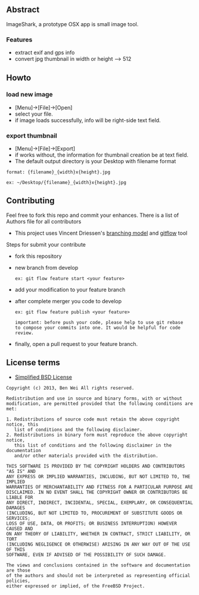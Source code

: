 ## Abstract

 ImageShark, a prototype OSX app is small image tool.

### Features
* extract exif and gps info
* convert jpg thumbnail in width or height --> 512

## Howto

### load new image

* [Menu]->[File]->[Open]
* select your file. 
* if image loads successfully, info will be right-side text field.

### export thumbnail

* [Menu]->[File]->[Export]
* if works without, the information for thumbnail creation be at text field.
* The default output directory is your Desktop with filename format

```
format: {filename}_{width}x{height}.jpg

ex: ~/Desktop/{filename}_{width}x{height}.jpg
```

## Contributing
Feel free to fork this repo and commit your enhances. There is a list of Authors file for all contributors

* This project uses Vincent Driessen's [branching model](http://nvie.com/posts/a-successful-git-branching-model/) and [gitflow](https://github.com/nvie/gitflow.git) tool

Steps for submit your contribute
* fork this repository

* new branch from develop

  ```
  ex: git flow feature start <your feature>
  ```
* add your modification to your feature branch

* after complete merger you code to develop

  ```
  ex: git flow feature publish <your feature>

  important: before push your code, please help to use git rebase
  to compose your commits into one. It would be helpful for code review.
  ``` 

* finally, open a pull request to your feature branch.



## License terms

* [Simplified BSD License](http://en.wikipedia.org/wiki/BSD_licenses)

```
Copyright (c) 2013, Ben Wei All rights reserved.

Redistribution and use in source and binary forms, with or without
modification, are permitted provided that the following conditions are met: 

1. Redistributions of source code must retain the above copyright notice, this
   list of conditions and the following disclaimer. 
2. Redistributions in binary form must reproduce the above copyright notice,
   this list of conditions and the following disclaimer in the documentation
   and/or other materials provided with the distribution. 

THIS SOFTWARE IS PROVIDED BY THE COPYRIGHT HOLDERS AND CONTRIBUTORS "AS IS" AND
ANY EXPRESS OR IMPLIED WARRANTIES, INCLUDING, BUT NOT LIMITED TO, THE IMPLIED
WARRANTIES OF MERCHANTABILITY AND FITNESS FOR A PARTICULAR PURPOSE ARE
DISCLAIMED. IN NO EVENT SHALL THE COPYRIGHT OWNER OR CONTRIBUTORS BE LIABLE FOR
ANY DIRECT, INDIRECT, INCIDENTAL, SPECIAL, EXEMPLARY, OR CONSEQUENTIAL DAMAGES
(INCLUDING, BUT NOT LIMITED TO, PROCUREMENT OF SUBSTITUTE GOODS OR SERVICES;
LOSS OF USE, DATA, OR PROFITS; OR BUSINESS INTERRUPTION) HOWEVER CAUSED AND
ON ANY THEORY OF LIABILITY, WHETHER IN CONTRACT, STRICT LIABILITY, OR TORT
(INCLUDING NEGLIGENCE OR OTHERWISE) ARISING IN ANY WAY OUT OF THE USE OF THIS
SOFTWARE, EVEN IF ADVISED OF THE POSSIBILITY OF SUCH DAMAGE.

The views and conclusions contained in the software and documentation are those
of the authors and should not be interpreted as representing official policies, 
either expressed or implied, of the FreeBSD Project.
```
